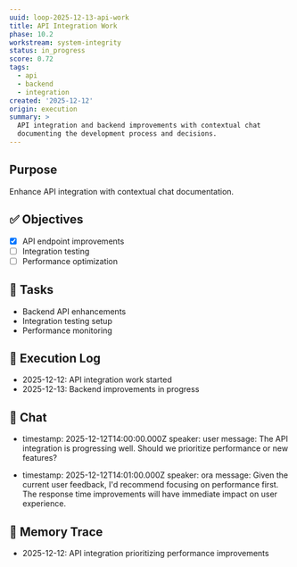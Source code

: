 ```yaml
---
uuid: loop-2025-12-13-api-work
title: API Integration Work
phase: 10.2
workstream: system-integrity
status: in_progress
score: 0.72
tags:
  - api
  - backend
  - integration
created: '2025-12-12'
origin: execution
summary: >
  API integration and backend improvements with contextual chat
  documenting the development process and decisions.
---
```


## Purpose

Enhance API integration with contextual chat documentation.

## ✅ Objectives

- [x] API endpoint improvements
- [ ] Integration testing
- [ ] Performance optimization

## 🔧 Tasks

- Backend API enhancements
- Integration testing setup
- Performance monitoring

## 🧾 Execution Log

- 2025-12-12: API integration work started
- 2025-12-13: Backend improvements in progress

## 💬 Chat

- timestamp: 2025-12-12T14:00:00.000Z
  speaker: user
  message: The API integration is progressing well. Should we prioritize performance or new features?

- timestamp: 2025-12-12T14:01:00.000Z
  speaker: ora
  message: Given the current user feedback, I'd recommend focusing on performance first. The response time improvements will have immediate impact on user experience.

## 🧠 Memory Trace

- 2025-12-12: API integration prioritizing performance improvements 